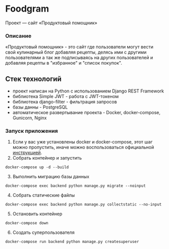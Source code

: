 # Foodgram

Проект — сайт «Продуктовый помощник»

### Описание
«Продуктовый помощник» - это сайт где пользователи могут вести свой кулинарный блог добавляя рецепты, делясь ими с другими пользователями а так же подписываясь на других пользователей и добавляя рецепты в "избранное" и "список покупок".

## Стек технологий
- проект написан на Python с использованием Django REST Framework
- библиотека Simple JWT - работа с JWT-токеном
- библиотека django-filter - фильтрация запросов
- базы данны - PostgreSQL
- автоматическое развертывание проекта - Docker, docker-compose, Gunicorn, Nginx

### Запуск приложения
1. Если у вас уже установлены docker и docker-compose, этот шаг можно пропустить, иначе можно воспользоваться официальной [инструкцией](https://docs.docker.com/engine/install/).
2. Собрать контейнер и запустить
```
docker-compose up -d --build
```
3. Выполнить миграцию базы данных
```
docker-compose exec backend python manage.py migrate --noinput
```
4. Собрать статические файлы
```
docker-compose exec backend python manage.py collectstatic --no-input
```
5. Остановить контейнер
```
docker-compose down
```
6. Создать суперпользователя
```
docker-compose run backend python manage.py createsuperuser
```

